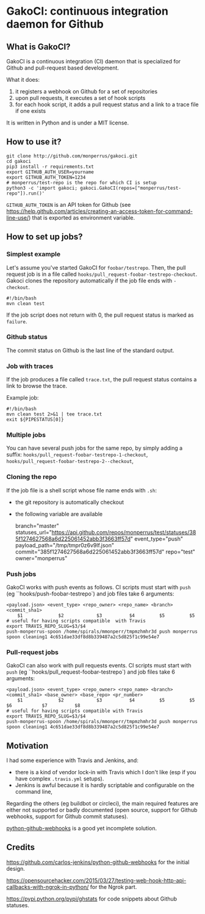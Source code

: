 # GakoCI: continuous integration daemon for Github

##  What is GakoCI?
GakoCI is a continuous integration (CI) daemon that is specialized for Github and pull-request based development.

What it does:

1. it registers a webhook on Github for a set of repositories
2. upon pull requests, it executes a set of hook scripts 
3. for each hook script, it adds a pull request status and a link to a trace file if one exists

It is written in Python and is under a MIT license.

## How to use it?


    git clone http://github.com/monperrus/gakoci.git
    cd gakoci
    pip3 install -r requirements.txt
    export GITHUB_AUTH_USER=yourname
    export GITHUB_AUTH_TOKEN=1234
    # monperrus/test-repo is the repo for which CI is setup
    python3 -c 'import gakoci; gakoci.GakoCI(repos=["monperrus/test-repo"]).run()'

`GITHUB_AUTH_TOKEN` is an API token for Github (see <https://help.github.com/articles/creating-an-access-token-for-command-line-use/>) that is exported as environment variable.


## How to set up jobs?

### Simplest example

Let's assume you've started GakoCI for `foobar/testrepo`.
Then, the pull request job is in a file called `hooks/pull_request-foobar-testrepo-checkout`. Gakoci clones the repository automatically if the job file ends with `-checkout`.

    #!/bin/bash
    mvn clean test

If the job script does not return with 0, the pull request status is marked as `failure`.

### Github status

The commit status on Github is the last line of the standard output.

### Job with traces

If the job produces a file called `trace.txt`, the pull request status contains a link to browse the trace.

Example job:

    #!/bin/bash
    mvn clean test 2>&1 | tee trace.txt
    exit ${PIPESTATUS[0]}

### Multiple jobs

You can have several push jobs for the same repo, by simply adding a suffix: `hooks/pull_request-foobar-testrepo-1-checkout`, `hooks/pull_request-foobar-testrepo-2--checkout`, 

### Cloning the repo

If the job file is a shell script whose file name ends with `.sh`:

* the git repository is automatically checkout
* the following variable are available

    branch="master"
    statuses_url="https://api.github.com/repos/monperrus/test/statuses/385f1274627568a6d225061452abb3f3663ff57d"
    event_type="push"
    payload_path="/tmp/tmpr0z6v9lf.json"
    commit="385f1274627568a6d225061452abb3f3663ff57d"
    repo="test"
    owner="monperrus"

### Push jobs

GakoCI works with push events as follows. CI scripts must start with `push` (eg ``hooks/push-foobar-testrepo`) and job files take 6 arguments:

    <payload.json> <event_type> <repo_owner> <repo_name> <branch> <commit_sha1>
        $1             $2            $3          $4         $5         $5
    # useful for having scripts compatible  with Travis
    export TRAVIS_REPO_SLUG=$3/$4
    push-monperrus-spoon /home/spirals/mmonperr/tmpmzhmhr3d push monperrus spoon cleaning1 4c651dae33df8d8b339487a2c5d825f1c99e54e7

### Pull-request jobs

GakoCI can also work with pull requests events. CI scripts must start with `push` (eg ``hooks/pull_request-foobar-testrepo`) and job files take 6 arguments:

    <payload.json> <event_type> <repo_owner> <repo_name> <branch> <commit_sha1> <base_owner> <base_repo> <pr_number>
        $1             $2            $3          $4         $5         $5           $6           $7          $8
    # useful for having scripts compatible with Travis
    export TRAVIS_REPO_SLUG=$3/$4
    push-monperrus-spoon /home/spirals/mmonperr/tmpmzhmhr3d push monperrus spoon cleaning1 4c651dae33df8d8b339487a2c5d825f1c99e54e7


## Motivation

I had some experience with Travis and Jenkins, and:

* there is a kind of vendor lock-in with Travis which I don't like (esp if you have complex `.travis.yml` setups).
* Jenkins is awful because it is hardly scriptable and configurable on the command line,

Regarding the others (eg buildbot or circleci), the main required features are either not supported or badly documented (open source, support for Github webhooks, support for Github commit statuses).

[python-github-webhooks](https://github.com/carlos-jenkins/python-github-webhooks) is a good yet incomplete solution.


## Credits

<https://github.com/carlos-jenkins/python-github-webhooks> for the initial design.

<https://opensourcehacker.com/2015/03/27/testing-web-hook-http-api-callbacks-with-ngrok-in-python/> for the Ngrok part.

<https://pypi.python.org/pypi/ghstats> for code snippets about Github statuses. 

